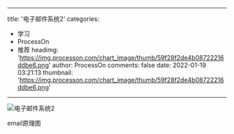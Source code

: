 
---
title: '电子邮件系统2'
categories: 
 - 学习
 - ProcessOn
 - 推荐
headimg: 'https://img.processon.com/chart_image/thumb/59f28f2de4b08722216ddbe6.png'
author: ProcessOn
comments: false
date: 2022-01-19 03:21:13
thumbnail: 'https://img.processon.com/chart_image/thumb/59f28f2de4b08722216ddbe6.png'
---

<div>   
<img class="thumb" alt="电子邮件系统2" src="https://img.processon.com/chart_image/thumb/59f28f2de4b08722216ddbe6.png" referrerpolicy="no-referrer">
<p>email原理图</p>  
</div>
            